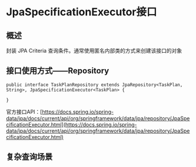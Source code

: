 # JpaSpecificationExecutor接口

## 概述

封装 JPA Criteria 查询条件。通常使用匿名内部类的方式来创建该接口的对象

## 接口使用方式——Repository

```
public interface TaskPlanRepository extends JpaRepository<TaskPlan, String>, JpaSpecificationExecutor<TaskPlan> {

}
```

官方接口API：[https://docs.spring.io/spring-data/jpa/docs/current/api/org/springframework/data/jpa/repository/JpaSpecificationExecutor.html](https://docs.spring.io/spring-data/jpa/docs/current/api/org/springframework/data/jpa/repository/JpaSpecificationExecutor.html)



## 复杂查询场景




